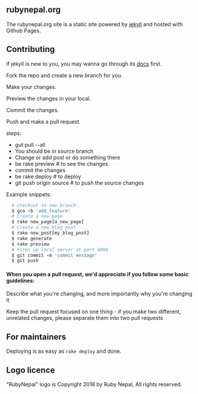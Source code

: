 ## rubynepal.org

The rubynepal.org site is a static site powered by [jekyll](https://jekyllrb.com/) and hosted with Github Pages.

## Contributing

If jekyll is new to you, you may wanna go through its [docs](https://jekyllrb.com/docs/home/) first.

Fork the repo and create a new branch for you.

Make your changes.

Preview the changes in your local.

Commit the changes.

Push and make a pull request.

steps:
- gut pull --all
- You should be in source branch
- Change or add post or do something there
- be rake preview # to see the changes
- commit the changes
- be rake deploy # to deploy
- git push origin source # to push the source changes

Example snippets:

``` ruby
  # checkout to new branch
  $ gco -b 'add_feature'
  # Create a new page
  $ rake new_page[a_new_page]
  # Create a new blog post
  $ rake new_post[my_blog_post]
  $ rake generate
  $ rake preview
  # Fires up local server at port 4000
  $ git commit -m 'commit message'
  $ git push
```

#### When you open a pull request, we'd appreciate if you follow some basic guidelines:

Describe what you're changing, and more importantly why you're changing it

Keep the pull request focused on one thing - if you make two different, unrelated changes, please separate them into two pull requests

## For maintainers

Deploying is as easy as `rake deploy` and done.

## Logo licence

"RubyNepal" logo is Copyright 2018 by Ruby Nepal, All rights reserved.
